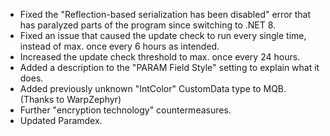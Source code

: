 * Fixed the "Reflection-based serialization has been disabled" error that has paralyzed parts of the program since switching to .NET 8.
* Fixed an issue that caused the update check to run every single time, instead of max. once every 6 hours as intended.
* Increased the update check threshold to max. once every 24 hours.
* Added a description to the "PARAM Field Style" setting to explain what it does.
* Added previously unknown "IntColor" CustomData type to MQB. (Thanks to WarpZephyr)
* Further "encryption technology" countermeasures.
* Updated Paramdex.